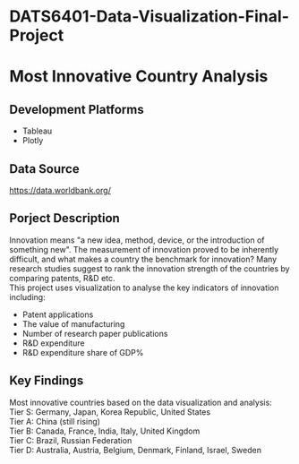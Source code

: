 # DATS6401-Data-Visualization-Final-Project
# Most Innovative Country Analysis

## Development Platforms
* Tableau
* Plotly

## Data Source
https://data.worldbank.org/   

## Porject Description
Innovation means "a new idea, method, device, or the introduction of something new". The measurement of innovation proved to be inherently difficult, and what makes a country the benchmark for innovation? Many research studies suggest to rank the innovation strength of the countries by comparing patents, R&D etc.    
This project uses visualization to analyse the key indicators of innovation including:
* Patent applications    
* The value of manufacturing   
* Number of research paper publications   
* R&D expenditure   
* R&D expenditure share of GDP%

## Key Findings
Most innovative countries based on the data visualization and analysis:   
Tier S: Germany, Japan, Korea Republic, United States   
Tier A: China (still rising)   
Tier B: Canada, France, India, Italy, United Kingdom   
Tier C: Brazil, Russian Federation   
Tier D: Australia, Austria, Belgium, Denmark, Finland, Israel, Sweden   
